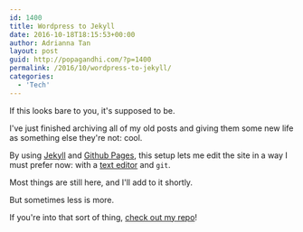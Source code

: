 ```yaml
---
id: 1400
title: Wordpress to Jekyll
date: 2016-10-18T18:15:53+00:00
author: Adrianna Tan
layout: post
guid: http://popagandhi.com/?p=1400
permalink: /2016/10/wordpress-to-jekyll/
categories:
  - 'Tech'
---
```

If this looks bare to you, it's supposed to be.

I've just finished archiving all of my old posts and giving them some new life as something else they're not: cool.

By using [Jekyll](https://jekyllrb.com) and [Github Pages](https://pages.github.com), this setup lets me edit the site in a way I must prefer now: with a [text editor](https://atom.io) and `git`.

Most things are still here, and I'll add to it shortly.

But sometimes less is more.

If you're into that sort of thing, [check out my repo](https://github.com/skinnylatte/skinnylatte.github.io)!
